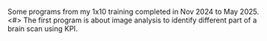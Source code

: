 Some programs from my 1x10 training completed in Nov 2024 to May 2025.
<#> The first program is about image analysis to identify different part of a brain scan using KPI.
